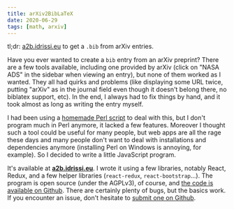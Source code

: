 ```yaml
---
title: arXiv2BibLaTeX
date: 2020-06-29
tags: [math, arxiv]
---
```


tl;dr: [a2b.idrissi.eu](https://a2b.idrissi.eu) to get a `.bib` from arXiv entries.

Have you ever wanted to create a `bib` entry from an arXiv preprint?
There are a few tools available, including one provided by arXiv (click on "NASA ADS" in the sidebar when viewing an entry), but none of them worked as I wanted.
They all had quirks and problems (like displaying some URL twice, putting "arXiv" as in the journal field even though it doesn't belong there, no biblatex support, etc).
In the end, I always had to fix things by hand, and it took almost as long as writing the entry myself.

I had been using a [homemade Perl script](https://github.com/nidrissi/dotfiles/blob/fb640a57160e41797f182f404cf50cfebad8f8d7/local/bin/arxiv.pl) to deal with this, but I don't program much in Perl anymore, it lacked a few features.
Moreover I thought such a tool could be useful for many people, but web apps are all the rage these days and many people don't want to deal with installations and dependencies anymore (installing Perl on Windows is annoying, for example).
So I decided to write a little JavaScript program.

It's available at **[a2b.idrissi.eu](https://a2b.idrissi.eu/)**.
I wrote it using a few libraries, notably React, Redux, and a few helper libraries (`react-redux`, `react-bootstrap`...).
The program is open source (under the AGPLv3), of course, and [the code is available on Github](https://github.com/nidrissi/a2b).
There are certainly plenty of bugs, but the basics work.
If you encounter an issue, don't hesitate to [submit one on Github](https://github.com/nidrissi/a2b/issues/new/choose).

